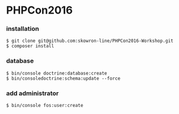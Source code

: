 # PHPCon2016

### installation
```
$ git clone git@github.com:skowron-line/PHPCon2016-Workshop.git
$ composer install
```

### database 
```
$ bin/console doctrine:database:create
$ bin/consoledoctrine:schema:update --force
```

### add administrator
```
$ bin/console fos:user:create
```
